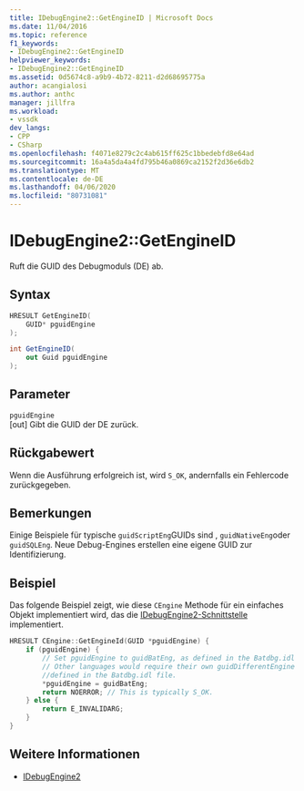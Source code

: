 ```yaml
---
title: IDebugEngine2::GetEngineID | Microsoft Docs
ms.date: 11/04/2016
ms.topic: reference
f1_keywords:
- IDebugEngine2::GetEngineID
helpviewer_keywords:
- IDebugEngine2::GetEngineID
ms.assetid: 0d5674c8-a9b9-4b72-8211-d2d68695775a
author: acangialosi
ms.author: anthc
manager: jillfra
ms.workload:
- vssdk
dev_langs:
- CPP
- CSharp
ms.openlocfilehash: f4071e8279c2c4ab615ff625c1bbedebfd8e64ad
ms.sourcegitcommit: 16a4a5da4a4fd795b46a0869ca2152f2d36e6db2
ms.translationtype: MT
ms.contentlocale: de-DE
ms.lasthandoff: 04/06/2020
ms.locfileid: "80731081"
---
```

# <a name="idebugengine2getengineid"></a>IDebugEngine2::GetEngineID
Ruft die GUID des Debugmoduls (DE) ab.

## <a name="syntax"></a>Syntax

```cpp
HRESULT GetEngineID(
    GUID* pguidEngine
);
```

```csharp
int GetEngineID(
    out Guid pguidEngine
);
```

## <a name="parameters"></a>Parameter
`pguidEngine`\
[out] Gibt die GUID der DE zurück.

## <a name="return-value"></a>Rückgabewert
Wenn die Ausführung erfolgreich ist, wird `S_OK`, andernfalls ein Fehlercode zurückgegeben.

## <a name="remarks"></a>Bemerkungen
Einige Beispiele für typische `guidScriptEng`GUIDs sind , `guidNativeEng`oder `guidSQLEng`. Neue Debug-Engines erstellen eine eigene GUID zur Identifizierung.

## <a name="example"></a>Beispiel
Das folgende Beispiel zeigt, wie diese `CEngine` Methode für ein einfaches Objekt implementiert wird, das die [IDebugEngine2-Schnittstelle](../../../extensibility/debugger/reference/idebugengine2.md) implementiert.

```cpp
HRESULT CEngine::GetEngineId(GUID *pguidEngine) {
    if (pguidEngine) {
        // Set pguidEngine to guidBatEng, as defined in the Batdbg.idl file.
        // Other languages would require their own guidDifferentEngine to be
        //defined in the Batdbg.idl file.
        *pguidEngine = guidBatEng;
        return NOERROR; // This is typically S_OK.
    } else {
        return E_INVALIDARG;
    }
}
```

## <a name="see-also"></a>Weitere Informationen
- [IDebugEngine2](../../../extensibility/debugger/reference/idebugengine2.md)
